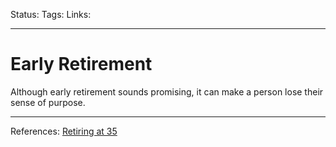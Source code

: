 Status:
Tags:
Links:
___
# Early Retirement
Although early retirement sounds promising, it can make a person lose their sense of purpose.

___
References: [Retiring at 35](https://themakingofamillionaire.com/i-retired-at-35-here-are-5-lessons-from-my-first-6-months-of-freedom-4f0bdbdb9587)